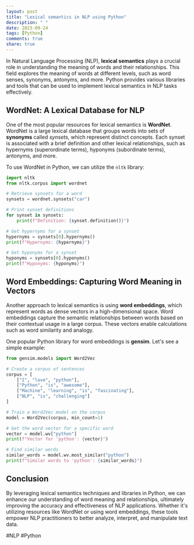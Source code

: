```yaml
---
layout: post
title: "Lexical semantics in NLP using Python"
description: " "
date: 2023-09-24
tags: [Python]
comments: true
share: true
---
```


In Natural Language Processing (NLP), **lexical semantics** plays a crucial role in understanding the meaning of words and their relationships. This field explores the meaning of words at different levels, such as word senses, synonyms, antonyms, and more. Python provides various libraries and tools that can be used to implement lexical semantics in NLP tasks effectively.

## WordNet: A Lexical Database for NLP

One of the most popular resources for lexical semantics is **WordNet**. WordNet is a large lexical database that groups words into sets of **synonyms** called *synsets*, which represent distinct concepts. Each synset is associated with a brief definition and other lexical relationships, such as hypernyms (superordinate terms), hyponyms (subordinate terms), antonyms, and more.

To use WordNet in Python, we can utilize the `nltk` library:

```python
import nltk
from nltk.corpus import wordnet

# Retrieve synsets for a word
synsets = wordnet.synsets("car")

# Print synset definitions
for synset in synsets:
    print(f"Definition: {synset.definition()}")

# Get hypernyms for a synset
hypernyms = synsets[0].hypernyms()
print(f"Hypernyms: {hypernyms}")

# Get hyponyms for a synset
hyponyms = synsets[0].hyponyms()
print(f"Hyponyms: {hyponyms}")
```

## Word Embeddings: Capturing Word Meaning in Vectors

Another approach to lexical semantics is using **word embeddings**, which represent words as dense vectors in a high-dimensional space. Word embeddings capture the semantic relationships between words based on their contextual usage in a large corpus. These vectors enable calculations such as word similarity and analogy.

One popular Python library for word embeddings is **gensim**. Let's see a simple example:

```python
from gensim.models import Word2Vec

# Create a corpus of sentences
corpus = [
    ["I", "love", "python"],
    ["Python", "is", "awesome"],
    ["Machine", "learning", "is", "fascinating"],
    ["NLP", "is", "challenging"]
]

# Train a Word2Vec model on the corpus
model = Word2Vec(corpus, min_count=1)

# Get the word vector for a specific word
vector = model.wv["python"]
print(f"Vector for 'python': {vector}")

# Find similar words
similar_words = model.wv.most_similar("python")
print(f"Similar words to 'python': {similar_words}")
```

## Conclusion

By leveraging lexical semantics techniques and libraries in Python, we can enhance our understanding of word meaning and relationships, ultimately improving the accuracy and effectiveness of NLP applications. Whether it's utilizing resources like WordNet or using word embeddings, these tools empower NLP practitioners to better analyze, interpret, and manipulate text data.

#NLP #Python